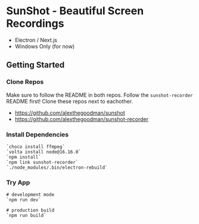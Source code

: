# SunShot - Beautiful Screen Recordings

- Electron / Next.js
- Windows Only (for now)

## Getting Started

### Clone Repos

Make sure to follow the README in both repos. 
Follow the `sunshot-recorder` README first!
Clone these repos next to eachother.

- https://github.com/alexthegoodman/sunshot
- https://github.com/alexthegoodman/sunshot-recorder

### Install Dependencies

```
`choco install ffmpeg`
`volta install node@16.16.0`
`npm install`
`npm link sunshot-recorder`
`./node_modules/.bin/electron-rebuild`
```

### Try App

```
# development mode
`npm run dev`

# production build
`npm run build`
```
